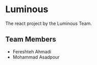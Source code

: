 # Luminous

The react project by the Luminous Team.

## Team Members

- Fereshteh Ahmadi
- Mohammad Asadpour
